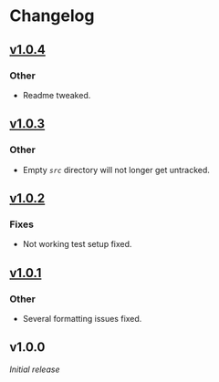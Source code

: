 # Changelog

## [v1.0.4](https://github.com/rayinaway/node-package-starter/compare/v1.0.3...v1.0.4)

### Other

- Readme tweaked.

## [v1.0.3](https://github.com/rayinaway/node-package-starter/compare/v1.0.2...v1.0.3)

### Other

- Empty _`src`_ directory will not longer get untracked.

## [v1.0.2](https://github.com/rayinaway/node-package-starter/compare/v1.0.1...v1.0.2)

### Fixes

- Not working test setup fixed.

## [v1.0.1](https://github.com/rayinaway/node-package-starter/compare/v1.0.0...v1.0.1)

### Other

- Several formatting issues fixed.

## v1.0.0

_Initial release_
